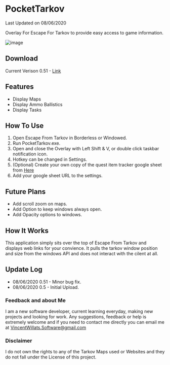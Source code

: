 # PocketTarkov 
Last Updated on 08/06/2020

 Overlay For Escape For Tarkov to provide easy access to game information.
 
 ![image](https://github.com/VincentWillats/PocketTarkov/blob/master/example.JPG?raw=true)
 

## Download
Current Verison 0.51 - [Link](https://github.com/VincentWillats/PocketTarkov/releases/tag/0.51)


## Features
- Display Maps
- Display Ammo Ballistics
- Display Tasks


## How To Use
1. Open Escape From Tarkov in Borderless or Windowed.
2. Run PocketTarkov.exe.
3. Open and close the Overlay with Left Shift & V, or double click taskbar notification icon.
4. Hotkey can be changed in Settings.
5. (Optional) Create your own copy of the quest item tracker google sheet from [Here](https://docs.google.com/spreadsheets/d/1FZMjvxB0RM89Nf7o7nNIWYf78ahp8-0q4nV6CrP-Kw8/edit?usp=sharing)
6. Add your google sheet URL to the settings.

## Future Plans
- Add scroll zoom on maps.
- Add Option to keep windows always open.
- Add Opacity options to windows.

## How It Works
This application simply sits over the top of Escape From Tarkov and displays web links for your convience.
It pulls the tarkov window position and size from the windows API and does not interact with the cilent at all.

## Update Log
- 08/06/2020 0.51 - Minor bug fix.
- 08/06/2020 0.5 - Initial Upload.

### Feedback and about Me
I am a new software developer, current learning everyday, making new projects and looking for work. Any suggestions, feedback or help is extremely welcome and if you need to contact me directly you can email me at VincentWillats.Software@gmail.com


### Disclaimer
I do not own the rights to any of the Tarkov Maps used or Websites and they do not fall under the License of this project.
